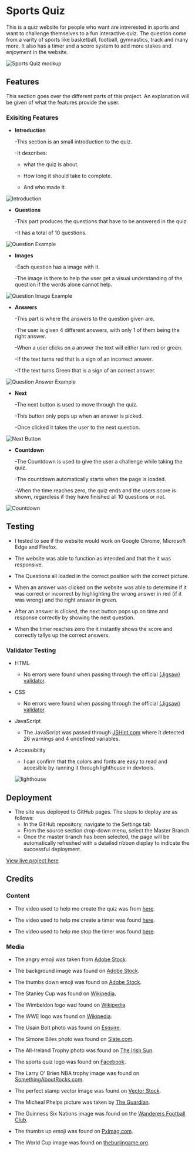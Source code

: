 # Sports Quiz 

This is a quiz website for people who want are intrerested in sports and want to challenge themselves to a fun interactive quiz. The question come from a varity of sports like basketball, football, gymnastics, track and many more. It also has a timer and a score system to add more stakes and enjoyment in the website.

![Sports Quiz mockup](assets/images/sportsquiz.png)

## Features

This section goes over the different parts of this project. An explanation will be given of what the features provide the user.

### Exisiting Features
- __Introduction__
  
  -This section is an small introduction to the quiz.

  -It describes:
  
  - what the quiz is about.

  - How long it should take to complete.

  - And who made it.

![Introduction](assets/images/intro.png)   

- __Questions__

  -This part produces the questions that have to be answered in the quiz.

  -It has a total of 10 questions.

![Question Example](assets/images/question.png)

  - __Images__

    -Each question has a image with it.

    -The image is there to help the user get a visual understanding of the question if the words alone cannot help.

![Question Image Example](assets/images/image.png) 

  - __Answers__

    -This part is where the answers to the question given are.

    -The user is given 4 different answers, with only 1 of them being the right answer.

    -When a user clicks on a answer the text will either turn red or green.

    -If the text turns red that is a sign of an incorrect answer.

    -If the text turns Green that is a sign of an correct answer.

![Question Answer Example](assets/images/answer.png)

  - __Next__

    -The next button is used to move through the quiz.

    -This button only pops up when an answer is picked.

    -Once clicked it takes the user to the next question.

![Next Button](assets/images/next.png)

  - __Countdown__
  
    -The Countdown is used to give the user a challenge while taking the quiz.

    -The countdown automatically starts when the page is loaded.

    -When the time reaches zero, the quiz ends and the users score is shown, regardless if they have finished all 10 questions or not.

![Countdown](assets/images/timer.png)

## Testing

 - I tested to see if the website would work on Google Chrome, Microsoft Edge and Firefox.

 - The website was able to function as intended and that the it was responsive.

 - The Questions all loaded in the correct position with the correct picture.

 - When an answer was clicked on the website was able to determine if it was correct or incorrect by highlighting the wrong answer in red (if it was wrong) and the right answer in green.

 - After an answer is clicked, the next button pops up on time and response correctly by showing the next question.

 - When the timer reaches zero the it instantly shows the score and correctly tallys up the correct answers.

### Validator Testing


- HTML

  - No errors were found when passing through the official [(Jigsaw) validator](https://validator.w3.org/).
  
- CSS

  - No errors were found when passing through the official [(Jigsaw) validator](https://jigsaw.w3.org/css-validator/validator).

- JavaScript

  - The JavaScript was passed through [JSHint.com](https://jshint.com/) where it detected 26 warnings and 4 undefined variables.

- Accessibility

  - I can confirm that the colors and fonts are easy to read and accesible by running it through lighthouse in devtools.

  ![lighthouse](assets/images/lighthouse.png)

## Deployment

- The site was deployed to GitHub pages. The steps to deploy are as follows: 
  - In the GitHub repository, navigate to the Settings tab 
  - From the source section drop-down menu, select the Master Branch
  - Once the master branch has been selected, the page will be automatically refreshed with a detailed ribbon display to indicate the successful deployment. 

[View live project here](https://uloe-g.github.io/sportsquiz/).

## Credits

### Content

- The video used to help me create the quiz was from [here](https://www.youtube.com/watch?v=PBcqGxrr9g8&t=1825s).

- The video used to help me create a timer was found [here](https://www.youtube.com/watch?v=x7WJEmxNlEs&t=1s).

- The video used to help me stop the timer was found [here](https://www.youtube.com/watch?v=JRevaOwNKTI).

### Media
- The angry emoji was taken from [Adobe Stock](https://stock.adobe.com/search?k=angry+emoji).

- The background image was found on [Adobe Stock](https://stock.adobe.com/ie/search?k=multi+sports&search_type=usertyped&asset_id=475081166).

- The thumbs down emoji was found on [Adobe Stock](https://stock.adobe.com/search/images?k=thumbs+down+emoji).

- The Stanley Cup was found on [Wikipedia](https://en.wikipedia.org/wiki/Stanley_Cup).

- The Wimbeldon logo wad found on [Wikipedia](https://en.wikipedia.org/wiki/Wimbledon_Championships).

- The WWE logo was found on [Wikipedia](https://en.wikipedia.org/wiki/WWE).

- The Usain Bolt photo was found on [Esquire](https://www.esquire.com/sports/news/a47661/usain-bolt-photo-gold-medal/).

- The Simone Biles photo was found on [Slate.com](https://slate.com/culture/2023/08/simone-biles-gymnastics-return-classic-vault-comeback.html).

- The All-Ireland Trophy photo was found on [The Irish Sun](https://www.thesun.ie/sport/gaa-football/9124007/kerry-galway-all-ireland-football-final-tv-stream-time/).

- The sports quiz logo was found on [Facebook](https://www.facebook.com/sports.quizz/?paipv=0&eav=AfaAWgAhYNHbALoMg6S5-QzGZKYOwDSS32ldIRjauoGhVamwiI6BA5mLFhS32yGRbpY&_rdr).

- The Larry O' Brien NBA trophy image was found on [SomethingAboutRocks.com](https://somethingaboutrocks.com/article/nba-releases-new-trophies-designed-by-tiffany-co-and-victor-solomon/).

- The perfect stamp vector image was found on [Vector Stock](https://www.vectorstock.com/royalty-free-vector/perfect-stamp-vector-16524487).

-  The Micheal Phelps picture was taken by [The Guardian](https://www.theguardian.com/sport/live/2016/aug/09/rio-olympics-2016-day-four-drug-cheat-ban-live).

- The Guinness Six Nations image was found on the [Wanderers Football Club](https://wanderers.ie/news/6-nations-tickets-2024/).

- The thumbs up emoji was found on [Pxlmag.com](https://pxlmag.com/canadian-judge-deems-thumbs-up-emoji-legally-binding).

- The World Cup image was found on [theburlingame.org](https://theburlingameb.org/6186/features/looking-back-on-a-momentous-world-cup/).
